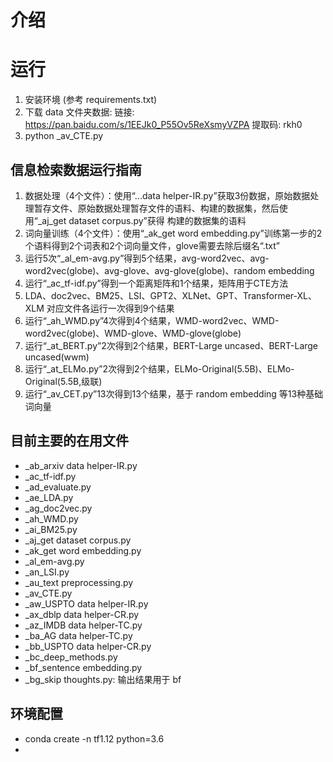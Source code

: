 # 介绍


# 运行
1. 安装环境 (参考 requirements.txt)
2. 下载 data 文件夹数据: 链接: https://pan.baidu.com/s/1EEJk0_P55Ov5ReXsmyVZPA 提取码: rkh0
3. python _av_CTE.py

## 信息检索数据运行指南

1. 数据处理（4个文件）：使用“...data helper-IR.py”获取3份数据，原始数据处理暂存文件、原始数据处理暂存文件的语料、构建的数据集，然后使用“_aj_get dataset corpus.py”获得 构建的数据集的语料
2. 词向量训练（4个文件）：使用“_ak_get word embedding.py”训练第一步的2个语料得到2个词表和2个词向量文件，glove需要去除后缀名“.txt”
3. 运行5次“_al_em-avg.py”得到5个结果，avg-word2vec、avg-word2vec(globe)、avg-glove、avg-glove(globe)、random embedding
4. 运行“_ac_tf-idf.py”得到一个距离矩阵和1个结果，矩阵用于CTE方法
5. LDA、doc2vec、BM25、LSI、GPT2、XLNet、GPT、Transformer-XL、XLM 对应文件各运行一次得到9个结果
6. 运行“_ah_WMD.py”4次得到4个结果，WMD-word2vec、WMD-word2vec(globe)、WMD-glove、WMD-glove(globe)
7. 运行“_at_BERT.py”2次得到2个结果，BERT-Large uncased、BERT-Large uncased(wwm)
8. 运行“_at_ELMo.py”2次得到2个结果，ELMo-Original(5.5B)、ELMo-Original(5.5B,级联)
9. 运行“_av_CET.py”13次得到13个结果，基于 random embedding 等13种基础词向量



## 目前主要的在用文件

- _ab_arxiv data helper-IR.py
- _ac_tf-idf.py
- _ad_evaluate.py
- _ae_LDA.py
- _ag_doc2vec.py
- _ah_WMD.py
- _ai_BM25.py
- _aj_get dataset corpus.py
- _ak_get word embedding.py
- _al_em-avg.py
- _an_LSI.py
- _au_text preprocessing.py
- _av_CTE.py
- _aw_USPTO data helper-IR.py
- _ax_dblp data helper-CR.py
- _az_IMDB data helper-TC.py
- _ba_AG data helper-TC.py
- _bb_USPTO data helper-CR.py
- _bc_deep_methods.py
- _bf_sentence embedding.py
- _bg_skip thoughts.py: 输出结果用于 bf

## 环境配置
- conda create -n tf1.12 python=3.6
- 